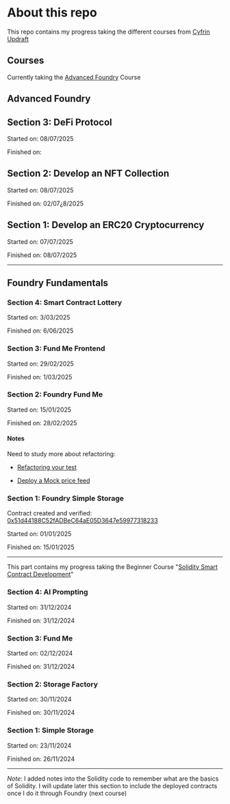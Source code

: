 # About this repo

This repo contains my progress taking the different courses from [Cyfrin Updraft](https://x.com/CyfrinUpdraft)

## Courses

Currently taking the [Advanced Foundry](https://updraft.cyfrin.io/courses/advanced-foundry) Course

## Advanced Foundry

## Section 3: DeFi Protocol

Started on: 08/07/2025

Finished on:

## Section 2: Develop an NFT Collection

Started on: 08/07/2025

Finished on: 02/07¿8/2025

## Section 1: Develop an ERC20 Cryptocurrency

Started on: 07/07/2025

Finished on: 08/07/2025

---

## Foundry Fundamentals

### Section 4: Smart Contract Lottery

Started on: 3/03/2025

Finished on: 6/06/2025

### Section 3: Fund Me Frontend

Started on: 29/02/2025

Finished on: 1/03/2025

### Section 2: Foundry Fund Me

Started on: 15/01/2025

Finished on: 28/02/2025

#### Notes

Need to study more about refactoring:

- [Refactoring your test](https://updraft.cyfrin.io/courses/foundry/foundry-fund-me/refactoring-testing)

- [Deploy a Mock price feed](https://updraft.cyfrin.io/courses/foundry/foundry-fund-me/refactoring-helper)

### Section 1: Foundry Simple Storage

Contract created and verified: [0x51d44188C52fADBeC64aE05D3647e59977318233](https://sepolia.etherscan.io/address/0x51d44188C52fADBeC64aE05D3647e59977318233#code)

Started on: 01/01/2025

Finished on: 15/01/2025

---

This part contains my progress taking the Beginner Course "[Solidity Smart Contract Development](https://updraft.cyfrin.io/courses/solidity)"

### Section 4: AI Prompting

Started on: 31/12/2024

Finished on: 31/12/2024

### Section 3: Fund Me

Started on: 02/12/2024

Finished on: 31/12/2024

### Section 2: Storage Factory

Started on: 30/11/2024

Finished on: 30/11/2024

### Section 1: Simple Storage

Started on: 23/11/2024

Finished on: 26/11/2024

---

*Note*: I added notes into the Solidity code to remember what are the basics of Solidity. I will update later this section to include the deployed contracts once I do it through Foundry (next course)
